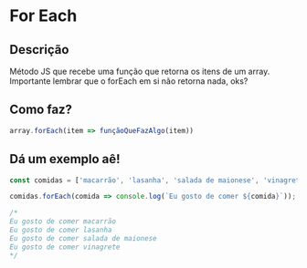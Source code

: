 # For Each

## Descrição
Método JS que recebe uma função que retorna os itens de um array. Importante lembrar que o forEach em si não retorna nada, oks?

## Como faz?

```js
array.forEach(item => funçãoQueFazAlgo(item))

```

## Dá um exemplo aê!

```js
const comidas = ['macarrão', 'lasanha', 'salada de maionese', 'vinagrete']

comidas.forEach(comida => console.log(`Eu gosto de comer ${comida}`));

/*
Eu gosto de comer macarrão
Eu gosto de comer lasanha
Eu gosto de comer salada de maionese
Eu gosto de comer vinagrete
*/

```
